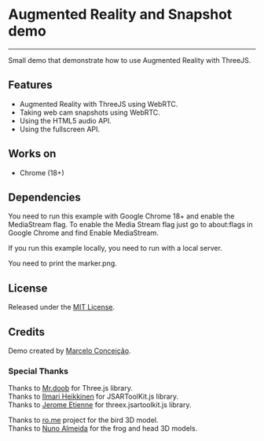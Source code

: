 # Augmented Reality and Snapshot demo #

---

Small demo that demonstrate how to use Augmented Reality with ThreeJS.


## Features ##

* Augmented Reality with ThreeJS using WebRTC.
* Taking web cam snapshots using WebRTC.
* Using the HTML5 audio API.
* Using the fullscreen API.


## Works on ##

* Chrome (18+)


## Dependencies ##

You need to run this example with Google Chrome 18+ and enable the MediaStream flag. To enable the Media Stream flag just go to about:flags in Google Chrome and find Enable MediaStream.

If you run this example locally, you need to run with a local server.

You need to print the marker.png.


## License ##

Released under the [MIT License](http://www.opensource.org/licenses/mit-license.php).


## Credits ##

Demo created by [Marcelo Conceição](https://github.com/marcelombc).

### Special Thanks ###

Thanks to [Mr.doob](http://github.com/mrdoob) for Three.js library.   
Thanks to [Ilmari Heikkinen](https://github.com/kig) for JSARToolKit.js library.   
Thanks to [Jerome Etienne](https://github.com/jeromeetienne) for threex.jsartoolkit.js library.   

Thanks to [ro.me](http://ro.me) project for the bird 3D model.   
Thanks to [Nuno Almeida](shulapix@hotmail.com) for the frog and head 3D models.   
